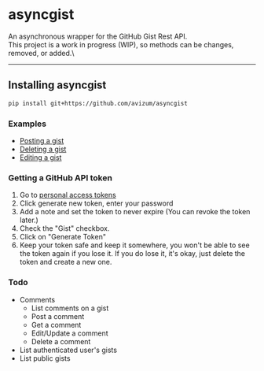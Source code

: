 # asyncgist
An asynchronous wrapper for the GitHub Gist Rest API.\
This project is a work in progress (WIP), so methods can be changes, removed, or added.\
***
## Installing asyncgist
```sh
pip install git+https://github.com/avizum/asyncgist
```
### Examples 
* [Posting a gist](https://github.com/avizum/asyncgist/blob/master/examples/create_gist.py)
* [Deleting a gist](https://github.com/avizum/asyncgist/blob/master/examples/delete_gist.py)
* [Editing a gist](https://github.com/avizum/asyncgist/blob/master/examples/edit_gist.py)

### Getting a GitHub API token
1. Go to [personal access tokens](https://github.com/settings/tokens)
2. Click generate new token, enter your password
3. Add a note and set the token to never expire (You can revoke the token later.)
4. Check the "Gist" checkbox.
5. Click on "Generate Token"
6. Keep your token safe and keep it somewhere, you won't be able to see the token again if you lose it. If you do lose it, it's okay, just delete the token and create a new one.

### Todo
* Comments
    * List comments on a gist
    * Post a comment
    * Get a comment
    * Edit/Update a comment
    * Delete a comment
* List authenticated user's gists
* List public gists
